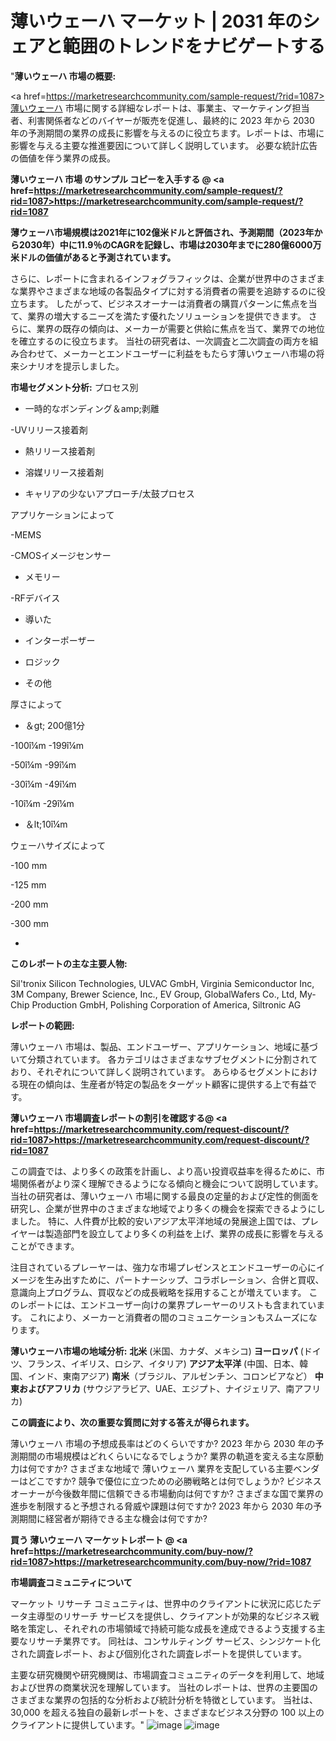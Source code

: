 # 薄いウェーハ マーケット | 2031 年のシェアと範囲のトレンドをナビゲートする
"<strong>薄いウェーハ 市場の概要:</strong>

<a href=https://marketresearchcommunity.com/sample-request/?rid=1087>薄いウェーハ</a> 市場に関する詳細なレポートは、事業主、マーケティング担当者、利害関係者などのバイヤーが販売を促進し、最終的に 2023 年から 2030 年の予測期間の業界の成長に影響を与えるのに役立ちます。レポートは、市場に影響を与える主要な推進要因について詳しく説明しています。 必要な統計広告の価値を伴う業界の成長。

<strong>薄いウェーハ 市場 のサンプル コピーを入手する @ <a href=https://marketresearchcommunity.com/sample-request/?rid=1087>https://marketresearchcommunity.com/sample-request/?rid=1087</a></strong>

<strong>薄ウェーハ市場規模は2021年に102億米ドルと評価され、予測期間（2023年から2030年）中に11.9％のCAGRを記録し、市場は2030年までに280億6000万米ドルの価値があると予測されています。</strong>

さらに、レポートに含まれるインフォグラフィックは、企業が世界中のさまざまな業界やさまざまな地域の各製品タイプに対する消費者の需要を追跡するのに役立ちます。 したがって、ビジネスオーナーは消費者の購買パターンに焦点を当て、業界の増大するニーズを満たす優れたソリューションを提供できます。 さらに、業界の既存の傾向は、メーカーが需要と供給に焦点を当て、業界での地位を確立するのに役立ちます。 当社の研究者は、一次調査と二次調査の両方を組み合わせて、メーカーとエンドユーザーに利益をもたらす薄いウェーハ市場の将来シナリオを提示しました。

<strong>市場セグメント分析:</strong>
プロセス別



- 一時的なボンディング＆amp;剥離

-UVリリース接着剤

- 熱リリース接着剤

- 溶媒リリース接着剤

- キャリアの少ないアプローチ/太鼓プロセス



アプリケーションによって



-MEMS

-CMOSイメージセンサー

- メモリー

-RFデバイス

- 導いた

- インターポーザー

- ロジック

- その他



厚さによって



- ＆gt; 200億1分

-100î¼m -199î¼m

-50î¼m -99î¼m

-30î¼m -49î¼m

-10î¼m -29î¼m

- ＆lt;10î¼m



ウェーハサイズによって



-100 mm

-125 mm

-200 mm

-300 mm

-

<strong>このレポートの主な主要人物:</strong>

Sil'tronix Silicon Technologies, ULVAC GmbH, Virginia Semiconductor Inc, 3M Company, Brewer Science, Inc., EV Group, GlobalWafers Co., Ltd, My-Chip Production GmbH, Polishing Corporation of America, Siltronic AG



<strong>レポートの範囲:</strong>

薄いウェーハ 市場は、製品、エンドユーザー、アプリケーション、地域に基づいて分類されています。 各カテゴリはさまざまなサブセグメントに分割されており、それぞれについて詳しく説明されています。 あらゆるセグメントにおける現在の傾向は、生産者が特定の製品をターゲット顧客に提供する上で有益です。

<strong>薄いウェーハ 市場調査レポートの割引を確認する@ <a href=https://marketresearchcommunity.com/request-discount/?rid=1087>https://marketresearchcommunity.com/request-discount/?rid=1087</a></strong>

この調査では、より多くの政策を計画し、より高い投資収益率を得るために、市場関係者がより深く理解できるようになる傾向と機会について説明しています。 当社の研究者は、薄いウェーハ 市場に関する最良の定量的および定性的側面を研究し、企業が世界中のさまざまな地域でより多くの機会を探索できるようにしました。 特に、人件費が比較的安いアジア太平洋地域の発展途上国では、プレイヤーは製造部門を設立してより多くの利益を上げ、業界の成長に影響を与えることができます。

注目されているプレーヤーは、強力な市場プレゼンスとエンドユーザーの心にイメージを生み出すために、パートナーシップ、コラボレーション、合併と買収、意識向上プログラム、買収などの成長戦略を採用することが増えています。 このレポートには、エンドユーザー向けの業界プレーヤーのリストも含まれています。 これにより、メーカーと消費者の間のコミュニケーションもスムーズになります。

<strong>薄いウェーハ市場の地域分析:</strong>
<strong>北米</strong> (米国、カナダ、メキシコ)
<strong>ヨーロッパ</strong> (ドイツ、フランス、イギリス、ロシア、イタリア)
<strong>アジア太平洋</strong> (中国、日本、韓国、インド、東南アジア)
<strong>南米</strong>（ブラジル、アルゼンチン、コロンビアなど）
<strong>中東およびアフリカ</strong> (サウジアラビア、UAE、エジプト、ナイジェリア、南アフリカ)

<strong>この調査により、次の重要な質問に対する答えが得られます。</strong>

薄いウェーハ 市場の予想成長率はどのくらいですか? 2023 年から 2030 年の予測期間の市場規模はどれくらいになるでしょうか?
業界の軌道を変える主な原動力は何ですか?
さまざまな地域で 薄いウェーハ 業界を支配している主要ベンダーはどこですか? 競争で優位に立つための必勝戦略とは何でしょうか?
ビジネスオーナーが今後数年間に信頼できる市場動向は何ですか?
さまざまな国で業界の進歩を制限すると予想される脅威や課題は何ですか?
2023 年から 2030 年の予測期間に経営者が期待できる主な機会は何ですか?

<strong>買う 薄いウェーハ マーケットレポート @ <a href=https://marketresearchcommunity.com/buy-now/?rid=1087>https://marketresearchcommunity.com/buy-now/?rid=1087</a></strong>

<strong>市場調査コミュニティについて</strong>

マーケット リサーチ コミュニティは、世界中のクライアントに状況に応じたデータ主導型のリサーチ サービスを提供し、クライアントが効果的なビジネス戦略を策定し、それぞれの市場領域で持続可能な成長を達成できるよう支援する主要なリサーチ業界です。 同社は、コンサルティング サービス、シンジケート化された調査レポート、および個別化された調査レポートを提供しています。

主要な研究機関や研究機関は、市場調査コミュニティのデータを利用して、地域および世界の商業状況を理解しています。 当社のレポートは、世界の主要国のさまざまな業界の包括的な分析および統計分析を特徴としています。 当社は、30,000 を超える独自の最新レポートを、さまざまなビジネス分野の 100 以上のクライアントに提供しています。"
![image](https://github.com/Gargi1522/MRC/assets/158283091/1128a89b-bc59-409f-a0e8-b1e1d6326ac9)
![image](https://github.com/Gargi1522/MRC/assets/158283091/b013f14a-32ba-4c5e-9277-e0b0ad8f958c)
